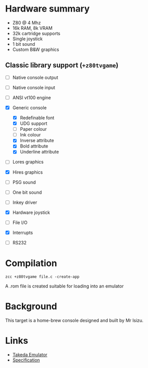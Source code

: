 # Hardware summary

* Z80 @ 4 Mhz
* 16k RAM, 8k VRAM
* 32k cartridge supports
* Single joystick
* 1 bit sound
* Custom B&W graphics 

## Classic library support (`+z80tvgame`)

* [ ] Native console output
* [ ] Native console input
* [ ] ANSI vt100 engine
* [x] Generic console
    * [x] Redefinable font
    * [x] UDG support
    * [ ] Paper colour
    * [ ] Ink colour
    * [x] Inverse attribute
    * [x] Bold attribute
    * [x] Underline attribute
* [ ] Lores graphics
* [x] Hires graphics
* [ ] PSG sound
* [ ] One bit sound
* [ ] Inkey driver
* [x] Hardware joystick
* [ ] File I/O
* [x] Interrupts
* [ ] RS232


# Compilation

    zcc +z80tvgame file.c -create-app

A .rom file is created suitable for loading into an emulator

# Background

This target is a home-brew console designed and built by Mr Isizu. 

# Links

* [Takeda Emulator](http://takeda-toshiya.my.coocan.jp/z80tvgame/index.html)
* [Specification](http://w01.tp1.jp/~a571632211/z80tvgame/index.html)
